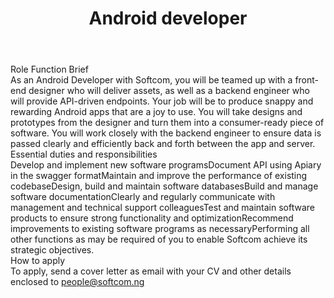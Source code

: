 ---
title:              Android developer
location:           Lagos, Nigeria
contract_type:      Full time  
subunit:            Mobile
featured_image:     /uploads/headers/openings-header.jpg
image_description:
body: |-
    ### Role Function Brief
    As an Android Developer with Softcom, you will be teamed up with a front-end designer who will deliver assets, as well as a backend engineer who will provide API-driven endpoints. Your job will be to produce snappy and rewarding Android apps that are a joy to use. You will take designs and prototypes from the designer and turn them into a consumer-ready piece of software. You will work closely with the backend engineer to ensure data is passed clearly and efficiently back and forth between the app and server. 

    ### Essential duties and responsibilities
    - Develop and implement new software programs
    - Document API using Apiary in the swagger format
    - Maintain and improve the performance of existing codebase
    - Design, build and maintain software databases
    - Build and manage software documentation
    - Clearly and regularly communicate with management and technical support colleagues
    - Test and maintain software products to ensure strong functionality and optimization
    - Recommend improvements to existing software programs as necessary
    - Performing all other functions as may be required of you to enable Softcom achieve its strategic objectives.

    ### How to apply
    To apply, send a cover letter as email with your CV and other details enclosed to [people@softcom.ng](mailto:people@softcom.ng)
---